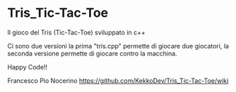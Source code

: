 # Tris_Tic-Tac-Toe
Il gioco del Tris (Tic-Tac-Toe) sviluppato in c++ 

Ci sono due versioni la prima "tris.cpp" permette di giocare due giocatori, la seconda versione permette di giocare contro la macchina.

Happy Code!!

Francesco Pio Nocerino
https://github.com/KekkoDev/Tris_Tic-Tac-Toe/wiki
